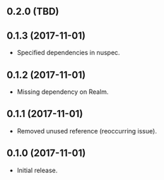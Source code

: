 0.2.0 (TBD)
-------------------

0.1.3 (2017-11-01)
-------------------
- Specified dependencies in nuspec.

0.1.2 (2017-11-01)
-------------------
- Missing dependency on Realm.

0.1.1 (2017-11-01)
-------------------
- Removed unused reference (reoccurring issue).

0.1.0 (2017-11-01)
-------------------
- Initial release.